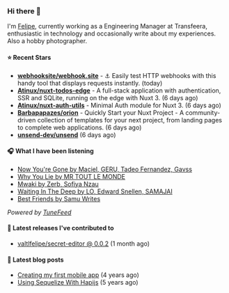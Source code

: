 ### Hi there 👋

I'm [Felipe](https://felipevm.com), currently working as a Engineering Manager at Transfeera, enthusiastic in technology and occasionally write about my experiences. Also a hobby photographer.

#### ⭐ Recent Stars
- **[webhooksite/webhook.site](https://github.com/webhooksite/webhook.site)** - ⚓️ Easily test HTTP webhooks with this handy tool that displays requests instantly. (today)
- **[Atinux/nuxt-todos-edge](https://github.com/Atinux/nuxt-todos-edge)** - A full-stack application with authentication, SSR and SQLite, running on the edge with Nuxt 3. (6 days ago)
- **[Atinux/nuxt-auth-utils](https://github.com/Atinux/nuxt-auth-utils)** - Minimal Auth module for Nuxt 3. (6 days ago)
- **[Barbapapazes/orion](https://github.com/Barbapapazes/orion)** - Quickly Start your Nuxt Project - A community-driven collection of templates for your next project, from landing pages to complete web applications. (6 days ago)
- **[unsend-dev/unsend](https://github.com/unsend-dev/unsend)** (6 days ago)

#### 🎧 What I have been listening
- [Now You&#39;re Gone by Maciel, GERU, Tadeo Fernandez, Gavss](https://open.spotify.com/track/549nNJdhka699Iut1ePwIR)
- [Why You Lie by MR TOUT LE MONDE](https://open.spotify.com/track/6GgqU6HZx6oIcMHFBcnS41)
- [Mwaki by Zerb, Sofiya Nzau](https://open.spotify.com/track/5KTZgG84bKFGm53lhLtTqc)
- [Waiting In The Deep by LO, Edward Snellen, SAMAJAI](https://open.spotify.com/track/1We4wvhfVCaHljnE3pj8hO)
- [Best Friends by Samu Writes](https://open.spotify.com/track/4DLe80dJpycu3Iun3fYSh8)

_Powered by [TuneFeed](https://tunefeed.app?ref=valtlfelipe-gh-profile)_ 

#### 🚀 Latest releases I've contributed to


- [valtlfelipe/secret-editor @ 0.0.2](https://github.com/valtlfelipe/secret-editor/releases/tag/0.0.2) (1 month ago)

#### 📄 Latest blog posts
- [Creating my first mobile app](https://felipevm.com/posts/creating-my-first-mobile-app/) (4 years ago)
- [Using Sequelize With Hapijs](https://felipevm.com/posts/using-sequelize-with-hapijs/) (5 years ago)
